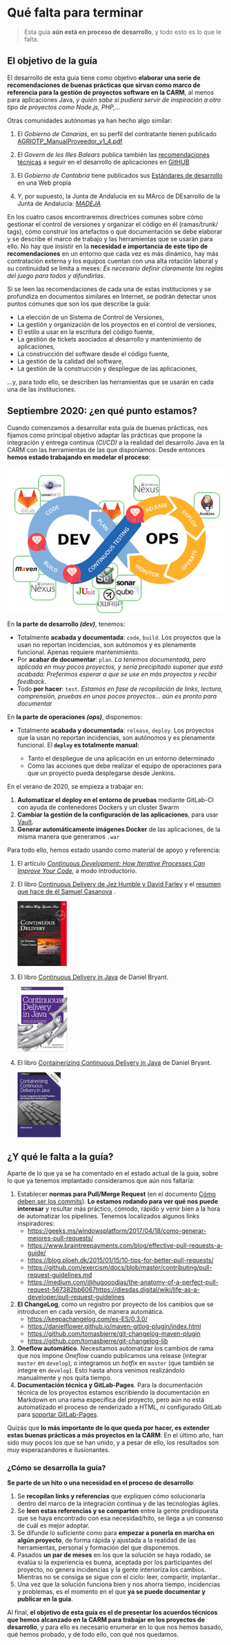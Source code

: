 # Qué falta para terminar
> Esta guía **aún está en proceso de desarrollo**, y todo esto es lo que le falta.


## El objetivo de la guía
El desarrollo de esta guía tiene como objetivo **elaborar una serie de recomendaciones de buenas prácticas que sirvan como marco de referencia para la gestión de proyectos software en la CARM**, al menos para aplicaciones Java, *y quién sabe si pudiera servir de inspiración a otro tipo de proyectos como Node.js, PHP,...*

Otras comunidades autónomas ya han hecho algo similar:

1. El *Gobierno de Canarias*, en su perfil del contratante tienen publicado [AGRIOTP_ManualProveedor_v1_4.pdf](http://www.gobiernodecanarias.org/perfildelcontratante/apipublica/documento.html?documento=128468&anuncio=133460)

2. El *Govern de les Illes Balears* publica también las [recomendaciones técnicas](http://governib.github.io/) a seguir en el desarrollo de aplicaciones en [GitHUB](https://github.com/GovernIB/)

3. El *Gobierno de Cantabria* tiene publicados sus [Estándares de desarrollo](https://amap.cantabria.es/amap/bin/view/Main/) en una Web propia 

4. Y, por supuesto, la Junta de Andalucía en su MArco de DEsarrollo de la Junta de Andalucía: *[MADEJA](http://www.juntadeandalucia.es/servicios/madeja/contenido)* 


En los cuatro casos encontraremos directrices comunes sobre cómo gestionar el control de versiones y organizar el código en él (ramas/trunk/ tags), cómo construir los artefactos o qué documentación se debe elaborar y se describe el marco de trabajo y las herramientas que se usarán para ello. No hay que insistir en la **necesidad e importancia de este tipo de recomendaciones** en un entorno que cada vez es más dinámico, hay más contratación externa y los equipos cuentan con una alta rotación laboral y su continuidad se limita a meses: *Es necesario definir claramente las reglas del juego para todos y difundirlas*.


Si se leen las recomendaciones de cada una de estas instituciones y se profundiza en documentos similares en Internet, se podrán detectar unos puntos comunes que son los que describe la guía:

* La elección de un Sistema de Control de Versiones,
* La gestión y organización de los proyectos en el control de versiones,
* El estilo a usar en la escritura del código fuente,
* La gestión de tickets asociados al desarrollo y mantenimiento de aplicaciones,
* La construcción del software desde el código fuente,
* La gestión de la calidad del software,
* La gestión de la construcción y despliegue de las aplicaciones,

...y, para todo ello, se describen las herramientas que se usarán en cada una de las instituciones.

## Septiembre 2020: ¿en qué punto estamos?

Cuando comenzamos a desarrollar esta guía de buenas prácticas, nos fijamos como principal objetivo adaptar las prácticas que propone la integración y entrega continua *(CI/CD)* a la realidad del desarrollo Java en la CARM con las herramientas de las que disponíamos: Desde entonces **hemos estado trabajando en modelar el proceso**:

![CI/CD](imagenes/TODO-03.png)

En **la parte de desarrollo *(dev)***, tenemos:

* Totalmente **acabada y documentada**: ```code```, ```build```. Los proyectos que la usan no reportan incidencias, son autónomos y es plenamente funcional. Apenas requiere mantenimiento.
* Por **acabar de documentar**: ```plan```. *La tenemos documentada, pero aplicada en muy pocos proyectos, y sería precipitado suponer que está acabada: Preferimos esperar a que se use en más proyectos y recibir feedback.*
* Todo **por hacer**: ```test```. *Estamos en fase de recopilación de links, lectura, comprensión, pruebas en unos pocos proyectos... aún es pronto para documentar*

En **la parte de operaciones *(ops)***, disponemos:

* Totalmente **acabada y documentada**: ```release```, ```deploy```. Los proyectos que la usan no reportan incidencias, son autónomos y es plenamente funcional. El  **```deploy``` es totalmente manual**:

	* Tanto el despliegue de una aplicación en un entorno determinado
	* Como las acciones que debe realizar el equipo de operaciones para que un proyecto pueda desplegarse desde Jenkins.

En el verano de 2020, se empieza a trabajar en:

1. **Automatizar el deploy en el entorno de pruebas** mediante GitLab-CI con ayuda de contenedores Dockers y un cluster Swarm
2. **Cambiar la gestión de la configuración de las aplicaciones**, para usar [Vault](https://www.vaultproject.io/).
3. **Generar automáticamente imágenes Docker** de las aplicaciones, de la misma manera que generamos ```.war```

Para todo ello, hemos estado usando como material de apoyo y referencia:

1.  El artículo *[Continuous Development: How Iterative Processes Can Improve Your Code](https://deploybot.com/blog/continuous-development)*,  a modo introductorio.

2.  El libro  [Continuous Delivery de Jez Humble y David Farley](https://www.amazon.es/Continuous-Delivery-Deployment-Automation-Addison-Wesley/dp/0321601912/)   y el [resumen que hace de él Samuel Casanova](https://samuelcasanova.com/2017/12/resumen-continuous-delivery/) .

	![Continuous Delivery](imagenes/TODO-04.jpg)

3. El libro [Continuous Delivery in Java](https://www.amazon.es/Continuous-Delivery-Java-Essential-Production/dp/1491986026) de Daniel Bryant.

	![Continuous Delivery in Java](imagenes/TODO-05.jpg)

4. El libro [Containerizing Continuous Delivery in Java](https://www.nginx.com/resources/library/containerizing-continuous-delivery-java/) de Daniel Bryant.

	![Containerizing Continuous Delivery in Java](imagenes/TODO-06.png)


## ¿Y qué le falta a la guía?

Aparte de lo que ya se ha comentado en el estado actual de la guía, sobre lo que ya tenemos implantado consideramos que aún nos faltaría:

1. Establecer **normas para Pull/Merge Request** (en el documento [Cómo deben ser los commits](Guia-Commits.md)). **Lo estamos rodando para ver qué nos puede interesar** y resultar más práctico, cómodo, rápido y venir bien a la hora de automatizar los pipelines. Tenemos localizados algunos links inspiradores:
    * https://geeks.ms/windowsplatform/2017/04/18/como-generar-mejores-pull-requests/
    * https://www.braintreepayments.com/blog/effective-pull-requests-a-guide/
    * https://blog.ploeh.dk/2015/01/15/10-tips-for-better-pull-requests/
    * https://github.com/exercism/docs/blob/master/contributing/pull-request-guidelines.md
    * https://medium.com/@hugooodias/the-anatomy-of-a-perfect-pull-request-567382bb6067https://diesdas.digital/wiki/life-as-a-developer/pull-request-guidelines 
2. **El ChangeLog**, como un registro por proyecto de los cambios que se introducen en cada versión, de manera automática. 
    * https://keepachangelog.com/es-ES/0.3.0/
    * https://danielflower.github.io/maven-gitlog-plugin/index.html
    * https://github.com/tomasbjerre/git-changelog-maven-plugin
    * https://github.com/tomasbjerre/git-changelog-lib  
3. **Oneflow automático**. Necesitamos automatizar los cambios de rama que nos impone *Oneflow*  cuando publicamos una release (integrar ```master``` en ```develop```), o integramos un *hotfix* en  ```master``` (que también se integre en ```develop```). Esto hasta ahora venimos realizándolo manualmente y nos quita tiempo.
4. **Documentación técnica y GitLab-Pages**. Para la documentación técnica de los proyectos estamos escribiendo la documentación en Markdown en una rama específica del proyecto, pero aún no está automatizado el proceso de renderizado a HTML, ni configurado GitLab para [soportar GitLab-Pages](https://docs.gitlab.com/ee/user/project/pages/).


Quizás que **lo más importante de lo que queda por hacer, es extender estas buenas prácticas a más proyectos en la CARM**: En el último año, han sido muy pocos los que se han unido, y a pesar de ello, los resultados son muy esperazandores e ilusionantes.


### ¿Cómo se desarrolla la guía?
**Se parte de un hito o una necesidad en el proceso de desarrollo**:
1. Se **recopilan links y referencias** que expliquen cómo solucionarla dentro del marco de la integración continua y de las tecnologías ágiles. 
2. Se **leen estas referencias y se comparten** entre la gente predispuesta que se haya encontrado con esa necesidad/hito, se llega a un consenso de cuál es mejor adoptar.
3. Se difunde lo suficiente como para **empezar a ponerla en marcha en algún proyecto**, de forma rápida y ajustada a la realidad de las herramientas,  personal y formación del que disponemos.
4. Pasados **un par de meses** en los que la solución se haya rodado, se evalúa si la experiencia es buena, aceptada por los participantes del proyecto, no genera incidencias y la gente interioriza los cambios. Mientras no se consiga se sigue con el ciclo: leer, compartir, implantar...
5. Una vez que la solución funciona bien y nos ahorra tiempo, incidencias y problemas, es el momento en el que **ya se puede documentar y publicar en la guía**. 

Al final, **el objetivo de esta guía es el de presentar los acuerdos técnicos que hemos alcanzado en la CARM para trabajar en los proyectos de desarrollo**, y para ello es necesario enumerar en lo que nos hemos basado, qué hemos probado, y de todo ello, con qué nos quedamos.
